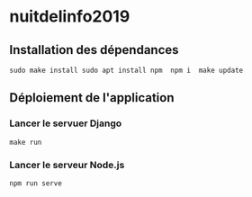 # nuitdelinfo2019

## Installation des dépendances

`
sudo make install
sudo apt install npm 
npm i 
make update
`

## Déploiement de l'application

### Lancer le servuer Django

`make run`

### Lancer le serveur Node.js

`npm run serve`


